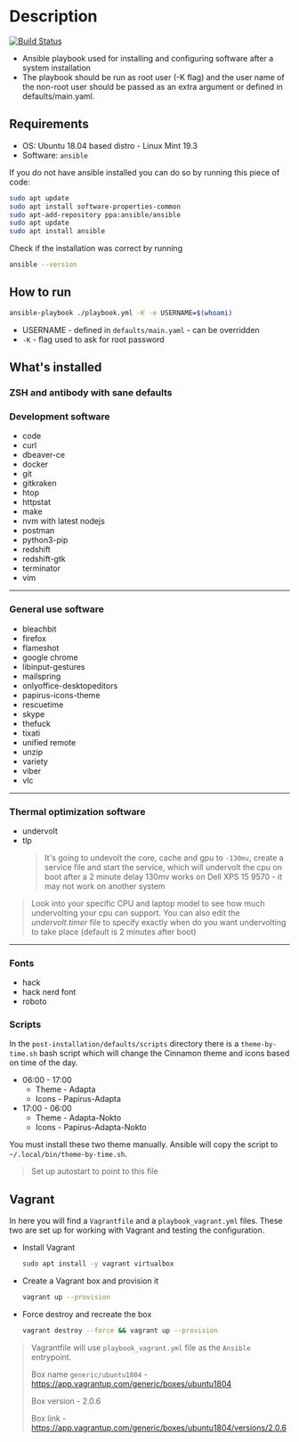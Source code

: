# Description

[![Build Status](https://travis-ci.org/TerrorSquad/ansible-post-installation.svg?branch=master)](https://travis-ci.org/TerrorSquad/ansible-post-installation)

- Ansible playbook used for installing and configuring software after a system installation
- The playbook should be run as root user (-K flag) and the user name of the non-root user should be passed as an extra argument or defined in defaults/main.yaml.

## Requirements

- OS: Ubuntu 18.04 based distro - Linux Mint 19.3
- Software: `ansible`

If you do not have ansible installed you can do so by running this piece of code:

```bash
sudo apt update
sudo apt install software-properties-common
sudo apt-add-repository ppa:ansible/ansible
sudo apt update
sudo apt install ansible
```

Check if the installation was correct by running

```bash
ansible --version
```

## How to run

```bash
ansible-playbook ./playbook.yml -K -e USERNAME=$(whoami)
```

- USERNAME - defined in `defaults/main.yaml` - can be overridden
- `-K` - flag used to ask for root password

## What's installed

### ZSH and antibody with sane defaults

### Development software

- code
- curl
- dbeaver-ce
- docker
- git
- gitkraken
- htop
- httpstat
- make
- nvm with latest nodejs
- postman
- python3-pip
- redshift
- redshift-gtk
- terminator
- vim

---

### General use software

- bleachbit
- firefox
- flameshot
- google chrome
- libinput-gestures
- mailspring
- onlyoffice-desktopeditors
- papirus-icons-theme
- rescuetime
- skype
- thefuck
- tixati
- unified remote
- unzip
- variety
- viber
- vlc

---

### Thermal optimization software

- undervolt
- tlp
  > It's going to undevolt the core, cache and gpu to `-130mv`, create a service file and start the service, which will undervolt the cpu on boot after a 2 minute delay
  > 130mv works on Dell XPS 15 9570 - it may not work on another system

> Look into your specific CPU and laptop model to see how much undervolting your cpu can support. You can also edit the _undervolt.timer_ file to specify exactly when do you want undervolting to take place (default is 2 minutes after boot)

---

### Fonts

- hack
- hack nerd font
- roboto

### Scripts

In the `post-installation/defaults/scripts` directory there is a `theme-by-time.sh` bash script which will change the Cinnamon theme and icons based on time of the day.

- 06:00 - 17:00
  - Theme - Adapta
  - Icons - Papirus-Adapta
- 17:00 - 06:00
  - Theme - Adapta-Nokto
  - Icons - Papirus-Adapta-Nokto

You must install these two theme manually. Ansible will copy the script to `~/.local/bin/theme-by-time.sh`.

> Set up autostart to point to this file

## Vagrant

In here you will find a `Vagrantfile` and a `playbook_vagrant.yml` files. These two are set up for working with Vagrant and testing the configuration.

- Install Vagrant

  ```bash
  sudo apt install -y vagrant virtualbox
  ```

- Create a Vagrant box and provision it

  ```bash
  vagrant up --provision
  ```

- Force destroy and recreate the box

  ```bash
  vagrant destroy --force && vagrant up --provision
  ```

> Vagrantfile will use `playbook_vagrant.yml` file as the `Ansible` entrypoint.
>
> Box name `generic/ubuntu1804` - <https://app.vagrantup.com/generic/boxes/ubuntu1804>
>
> Box version - 2.0.6
>
> Box link - <https://app.vagrantup.com/generic/boxes/ubuntu1804/versions/2.0.6>
